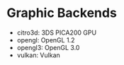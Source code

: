# Graphic Backends

* citro3d: 3DS PICA200 GPU
* opengl: OpenGL 1.2
* opengl3: OpenGL 3.0
* vulkan: Vulkan
